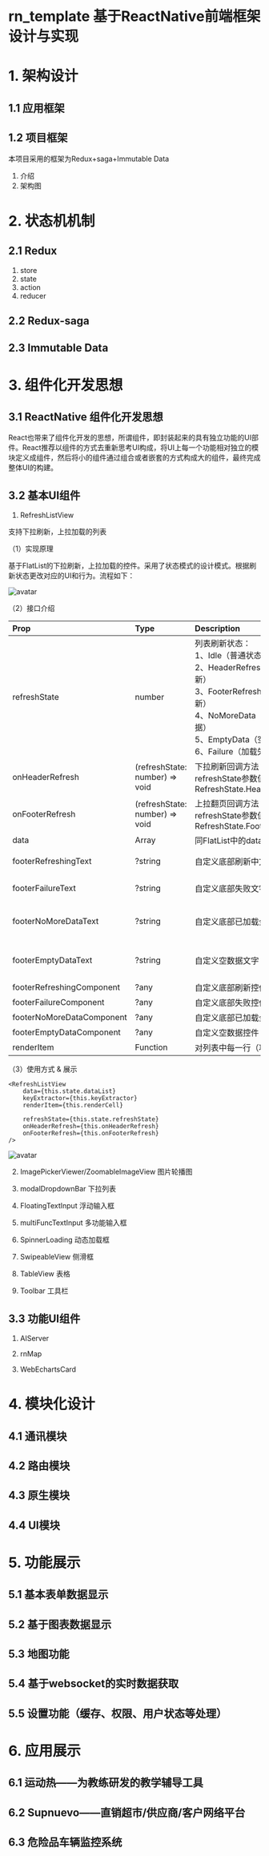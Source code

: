 # rn_template 基于ReactNative前端框架设计与实现
# 1. 架构设计
## 1.1 应用框架
## 1.2 项目框架
本项目采用的框架为Redux+saga+Immutable Data

1. 介绍
2. 架构图

# 2. 状态机机制
## 2.1 Redux

1. store
2. state
3. action
4. reducer

## 2.2 Redux-saga
## 2.3 Immutable Data
# 3. 组件化开发思想
## 3.1 ReactNative 组件化开发思想
React也带来了组件化开发的思想，所谓组件，即封装起来的具有独立功能的UI部件。React推荐以组件的方式去重新思考UI构成，将UI上每一个功能相对独立的模块定义成组件，然后将小的组件通过组合或者嵌套的方式构成大的组件，最终完成整体UI的构建。
## 3.2 基本UI组件

1. RefreshListView

支持下拉刷新，上拉加载的列表

（1）实现原理

基于FlatList的下拉刷新，上拉加载的控件。采用了状态模式的设计模式。根据刷新状态更改对应的UI和行为。流程如下：

![avatar](img/RefreshListView流程图.png)

（2）接口介绍

| Prop | Type | Description | Default |
| :- | :- | :- | :- |
| refreshState | number | 列表刷新状态：<br/>1、Idle（普通状态）<br/>2、HeaderRefreshing（头部刷新）<br/>3、FooterRefreshing（底部刷新）<br/>4、NoMoreData（已加载全部数据）<br/>5、EmptyData（空数据）<br/>6、Failure（加载失败） | None |
| onHeaderRefresh | (refreshState: number) => void | 下拉刷新回调方法<br/>refreshState参数值为RefreshState.HeaderRefreshing | None |
| onFooterRefresh | (refreshState: number) => void | 上拉翻页回调方法<br/>refreshState参数值为RefreshState.FooterRefreshing | None |
| data | Array | 同FlatList中的data属性 | None |
| footerRefreshingText | ?string | 自定义底部刷新中文字 | '数据加载中…' |
| footerFailureText | ?string | 自定义底部失败文字 | '点击重新加载' |
| footerNoMoreDataText | ?string | 自定义底部已加载全部数据文字 | '已加载全部数据' |
| footerEmptyDataText | ?string | 自定义空数据文字 | '暂时没有相关数据' |
| footerRefreshingComponent | ?any | 自定义底部刷新控件 | null |
| footerFailureComponent | ?any | 自定义底部失败控件 | null |
| footerNoMoreDataComponent | ?any | 自定义底部已加载全部数据控件 | null |
| footerEmptyDataComponent | ?any | 自定义空数据控件 | null |
| renderItem | Function | 对列表中每一行（项）进行渲染 | null |

（3）使用方式 & 展示

```
<RefreshListView
    data={this.state.dataList}
    keyExtractor={this.keyExtractor}
    renderItem={this.renderCell}

    refreshState={this.state.refreshState}
    onHeaderRefresh={this.onHeaderRefresh}
    onFooterRefresh={this.onFooterRefresh}
/>
```
![avatar](img/RefreshListView_1.png)

2. ImagePickerViewer/ZoomableImageView
图片轮播图

3. modalDropdownBar
下拉列表

4. FloatingTextInput
浮动输入框

5. multiFuncTextInput
多功能输入框

6. SpinnerLoading
动态加载框

7. SwipeableView
侧滑框

8. TableView
表格

9. Toolbar
工具栏

## 3.3 功能UI组件

1. AIServer

2. rnMap

3. WebEchartsCard

# 4. 模块化设计
## 4.1 通讯模块
## 4.2 路由模块
## 4.3 原生模块
## 4.4 UI模块
# 5. 功能展示
## 5.1 基本表单数据显示
## 5.2 基于图表数据显示
## 5.3 地图功能
## 5.4 基于websocket的实时数据获取
## 5.5 设置功能（缓存、权限、用户状态等处理）
# 6. 应用展示
## 6.1 运动热——为教练研发的教学辅导工具
## 6.2 Supnuevo——直销超市/供应商/客户网络平台
## 6.3 危险品车辆监控系统
